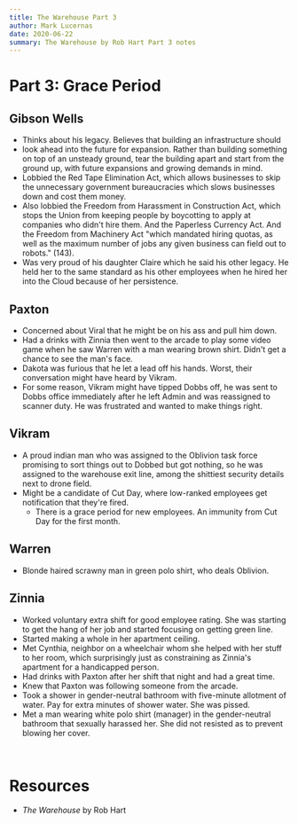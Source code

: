 ```yaml
---
title: The Warehouse Part 3
author: Mark Lucernas
date: 2020-06-22
summary: The Warehouse by Rob Hart Part 3 notes
---
```



# Part 3: Grace Period

## Gibson Wells

  - Thinks about his legacy.  Believes that building an infrastructure should
  - look ahead into the future
    for expansion. Rather than building something on top of an unsteady ground,
    tear the building apart and start from the ground up, with future expansions
    and growing demands in mind.
  - Lobbied the Red Tape Elimination Act, which allows businesses to skip the
    unnecessary government bureaucracies which slows businesses down and cost
    them money.
  - Also lobbied the Freedom from Harassment in Construction Act, which stops
    the Union from keeping people by boycotting to apply at companies who didn't
    hire them. And the Paperless Currency Act. And the Freedom from Machinery
    Act "which mandated hiring quotas, as well as the maximum number of jobs any
    given business can field out to robots." (143).
  - Was very proud of his daughter Claire which he said his other legacy. He
    held her to the same standard as his other employees when he hired her into
    the Cloud because of her persistence.


## Paxton

  - Concerned about Viral that he might be on his ass and pull him down.
  - Had a drinks with Zinnia then went to the arcade to play some video game
    when he saw Warren with a man wearing brown shirt. Didn't get a chance to
    see the man's face.
  - Dakota was furious that he let a lead off his hands. Worst, their
    conversation might have heard by Vikram.
  - For some reason, Vikram might have tipped Dobbs off, he was sent to Dobbs
    office immediately after he left Admin and was reassigned to scanner duty.
    He was frustrated and wanted to make things right.


## Vikram

  - A proud indian man who was assigned to the Oblivion task force promising to
    sort things out to Dobbed but got nothing, so he was assigned to the
    warehouse exit line, among the shittiest security details next to drone
    field.
  - Might be a candidate of Cut Day, where low-ranked employees get notification
    that they're fired.
    * There is a grace period for new employees. An immunity from Cut Day for
      the first month.


## Warren

  - Blonde haired scrawny man in green polo shirt, who deals Oblivion.


## Zinnia

  - Worked voluntary extra shift for good employee rating. She was starting to
    get the hang of her job and started focusing on getting green line.
  - Started making a whole in her apartment ceiling.
  - Met Cynthia, neighbor on a wheelchair whom she helped with her stuff to her
    room, which surprisingly just as constraining as Zinnia's apartment for a
    handicapped person.
  - Had drinks with Paxton after her shift that night and had a great time.
  - Knew that Paxton was following someone from the arcade.
  - Took a shower in gender-neutral bathroom with five-minute allotment of
    water. Pay for extra minutes of shower water. She was pissed.
  - Met a man wearing white polo shirt (manager) in the gender-neutral bathroom
    that sexually harassed her. She did not resisted as to prevent blowing her
    cover.


<br>

# Resources

  - _The Warehouse_ by Rob Hart

